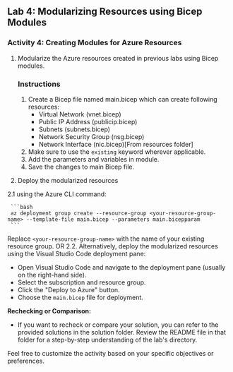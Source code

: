 ## Lab 4: Modularizing Resources using Bicep Modules

### Activity 4: Creating Modules for Azure Resources

1. Modularize the Azure resources created in previous labs using Bicep modules.

   ### Instructions

      1. Create a Bicep file named main.bicep which can create following resources:
         - Virtual Network (vnet.bicep)
         - Public IP Address (publicip.bicep)
         - Subnets (subnets.bicep)
         - Network Security Group (nsg.bicep)
         - Network Interface (nic.bicep)[From resources folder]
      2. Make sure to use the `existing` keyword wherever applicable.
      3. Add the parameters and variables in module.
      4. Save the changes to main Bicep file.

2. Deploy the modularized resources 

2.1 using the Azure CLI command:

     ```bash
     az deployment group create --resource-group <your-resource-group-name> --template-file main.bicep --parameters main.bicepparam
     ```

Replace `<your-resource-group-name>` with the name of your existing resource group.
                                         OR
2.2. Alternatively, deploy the modularized resources using the Visual Studio Code deployment pane:
   - Open Visual Studio Code and navigate to the deployment pane (usually on the right-hand side).
   - Select the subscription and resource group.
   - Click the "Deploy to Azure" button.
   - Choose the `main.bicep` file for deployment.

**Rechecking or Comparison:**
- If you want to recheck or compare your solution, you can refer to the provided solutions in the solution folder. Review the README file in that folder for a step-by-step understanding of the lab's directory.

Feel free to customize the activity based on your specific objectives or preferences.

